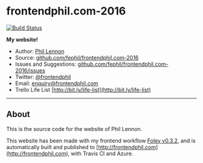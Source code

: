 # frontendphil.com-2016

[![Build Status](https://travis-ci.org/fephil/frontendphil.com-2016.svg?branch=master)](https://travis-ci.org/fephil/frontendphil.com-2016)

**My website!**

* Author: [Phil Lennon](https://frontendphil.com)
* Source: [github.com/fephil/frontendphil.com-2016](https://github.com/fephil/frontendphil.com-2016)
* Issues and Suggestions: [github.com/fephil/frontendphil.com-2016/issues](https://github.com/fephil/frontendphil.com-2016/issues)
* Twitter: [@frontendphil](https://twitter.com/frontendphil)
* Email: [enquiry@frontendphil.com](mailto:enquiry@frontendphil.com)
* Trello Life List [http://bit.ly/life-list](http://bit.ly/life-list)

***

## About

This is the source code for the website of Phil Lennon.

This website has been made with my frontend workflow [Foley v0.3.2](https://github.com/PJL101/foley), and is automatically built and published to [http://frontendphil.com](http://frontendphil.com), with Travis CI and Azure.
